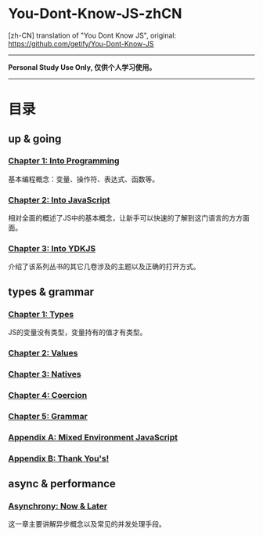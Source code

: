 # You-Dont-Know-JS-zhCN
[zh-CN] translation of "You Dont Know JS", original: https://github.com/getify/You-Dont-Know-JS

-----
**Personal Study Use Only, 仅供个人学习使用。**

-----

# 目录
## up & going
### [Chapter 1: Into Programming](https://github.com/NoName4Me/You-Dont-Know-JS-zhCN/blob/master/up%20%26%20going/ch1.md)
基本编程概念：变量、操作符、表达式、函数等。

### [Chapter 2: Into JavaScript](https://github.com/NoName4Me/You-Dont-Know-JS-zhCN/blob/master/up%20%26%20going/ch2.md)
相对全面的概述了JS中的基本概念，让新手可以快速的了解到这门语言的方方面面。

### [Chapter 3: Into YDKJS](https://github.com/NoName4Me/You-Dont-Know-JS-zhCN/blob/master/up%20%26%20going/ch3.md)
介绍了该系列丛书的其它几卷涉及的主题以及正确的打开方式。

## types & grammar
### [Chapter 1: Types](https://github.com/NoName4Me/You-Dont-Know-JS-zhCN/blob/master/types%20%26%20grammar/ch1.md)
JS的变量没有类型，变量持有的值才有类型。

### [Chapter 2: Values](https://github.com/NoName4Me/You-Dont-Know-JS-zhCN/blob/master/types%20%26%20grammar/ch2.md)

### [Chapter 3: Natives](https://github.com/NoName4Me/You-Dont-Know-JS-zhCN/blob/master/types%20%26%20grammar/ch3.md)

### [Chapter 4: Coercion](https://github.com/NoName4Me/You-Dont-Know-JS-zhCN/blob/master/types%20%26%20grammar/ch4.md)

### [Chapter 5: Grammar](https://github.com/NoName4Me/You-Dont-Know-JS-zhCN/blob/master/types%20%26%20grammar/ch5.md)

### [Appendix A: Mixed Environment JavaScript](https://github.com/NoName4Me/You-Dont-Know-JS-zhCN/blob/master/types%20%26%20grammar/apA.md)

### [Appendix B: Thank You's!](https://github.com/NoName4Me/You-Dont-Know-JS-zhCN/blob/master/types%20%26%20grammar/apB.md)

## async & performance

### [Asynchrony: Now & Later](https://github.com/NoName4Me/You-Dont-Know-JS-zhCN/blob/master/async%20%26%20performance/ch1.md)

这一章主要讲解异步概念以及常见的并发处理手段。
